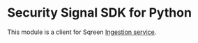 # Security Signal SDK for Python

This module is a client for Sqreen [Ingestion service](https://ingestion.sqreen.com/).
